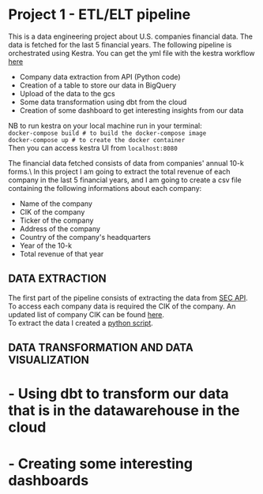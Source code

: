 # Project 1 - ETL/ELT pipeline
This is a data engineering project about U.S. companies financial data. 
The data is fetched for the last 5 financial years. The following pipeline is orchestrated using Kestra.
You can get the yml file with the kestra workflow [here](https://github.com/ChiarelliS/Portfolio/blob/main/Project1/workflow.yml)
* Company data extraction from API (Python code)
* Creation of a table to store our data in BigQuery
* Upload of the data to the gcs
* Some data transformation using dbt from the cloud
* Creation of some dashboard to get interesting insights from our data

NB to run kestra on your local machine run in your terminal:\
`docker-compose build # to build the docker-compose image`\
`docker-compose up # to create the docker container`\
Then you can access kestra UI from `localhost:8080`

The financial data fetched consists of data from companies' annual 10-k forms.\ In this project I am going to extract the total revenue of each company in the last 5 financial years, and I am going to create a csv file containing the following informations about each company:
* Name of the company
* CIK of the company
* Ticker of the company
* Address of the company
* Country of the company's headquarters
* Year of the 10-k
* Total revenue of that year


## DATA EXTRACTION 
The first part of the pipeline consists of extracting the data from [SEC API](https://www.sec.gov/search-filings/edgar-application-programming-interfaces).\
To access each company data is required the CIK of the company. An updated list of company CIK can be found [here](https://www.sec.gov/files/company_tickers.json).\
To extract the data I created a [python script](https://github.com/ChiarelliS/Portfolio/blob/main/Project1/api.py).


## DATA TRANSFORMATION AND DATA VISUALIZATION
# - Using dbt to transform our data that is in the datawarehouse in the cloud
# - Creating some interesting dashboards 

